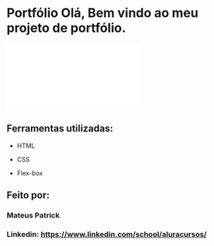 # Portfólio Olá, Bem vindo ao meu projeto de portfólio.

![image](file:///C:/Users/Usuário/Pictures/Portifolio.html)

## Ferramentas utilizadas:

* HTML

* CSS

* Flex-box

## Feito por:

### Mateus Patrick

### Linkedin: https://www.linkedin.com/school/aluracursos/

```
